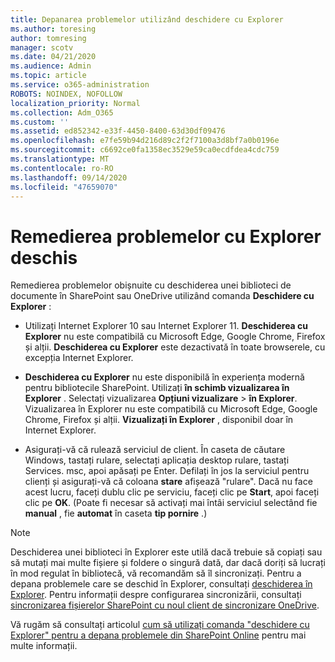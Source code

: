 ```yaml
---
title: Depanarea problemelor utilizând deschidere cu Explorer
ms.author: toresing
author: tomresing
manager: scotv
ms.date: 04/21/2020
ms.audience: Admin
ms.topic: article
ms.service: o365-administration
ROBOTS: NOINDEX, NOFOLLOW
localization_priority: Normal
ms.collection: Adm_O365
ms.custom: ''
ms.assetid: ed852342-e33f-4450-8400-63d30df09476
ms.openlocfilehash: e7fe59b94d216d89c2f2f7100a3d8bf7a0b0196e
ms.sourcegitcommit: c6692ce0fa1358ec3529e59ca0ecdfdea4cdc759
ms.translationtype: MT
ms.contentlocale: ro-RO
ms.lasthandoff: 09/14/2020
ms.locfileid: "47659070"
---
```

# <a name="fix-problems-with-open-with-explorer"></a>Remedierea problemelor cu Explorer deschis

Remedierea problemelor obișnuite cu deschiderea unei biblioteci de documente în SharePoint sau OneDrive utilizând comanda **Deschidere cu Explorer** : 
  
- Utilizați Internet Explorer 10 sau Internet Explorer 11. **Deschiderea cu Explorer** nu este compatibilă cu Microsoft Edge, Google Chrome, Firefox și alții. **Deschiderea cu Explorer** este dezactivată în toate browserele, cu excepția Internet Explorer. 
    
- **Deschiderea cu Explorer** nu este disponibilă în experiența modernă pentru bibliotecile SharePoint. Utilizați **în schimb vizualizarea în Explorer** . Selectați vizualizarea **Opțiuni vizualizare** \> **în Explorer**. Vizualizarea în Explorer nu este compatibilă cu Microsoft Edge, Google Chrome, Firefox și alții. **Vizualizați în Explorer** , disponibil doar în Internet Explorer. 
    
- Asigurați-vă că rulează serviciul de client. În caseta de căutare Windows, tastați rulare, selectați aplicația desktop rulare, tastați Services. msc, apoi apăsați pe Enter. Defilați în jos la serviciul pentru clienți și asigurați-vă că coloana **stare** afișează "rulare". Dacă nu face acest lucru, faceți dublu clic pe serviciu, faceți clic pe **Start**, apoi faceți clic pe **OK**. (Poate fi necesar să activați mai întâi serviciul selectând fie **manual** , fie **automat** în caseta **tip pornire** .) 
    
> [!NOTE]
> Deschiderea unei biblioteci în Explorer este utilă dacă trebuie să copiați sau să mutați mai multe fișiere și foldere o singură dată, dar dacă doriți să lucrați în mod regulat în bibliotecă, vă recomandăm să îl sincronizați. Pentru a depana problemele care se deschid în Explorer, consultați [deschiderea în Explorer](https://go.microsoft.com/fwlink/?linkid=871665). Pentru informații despre configurarea sincronizării, consultați [sincronizarea fișierelor SharePoint cu noul client de sincronizare OneDrive](https://go.microsoft.com/fwlink/?linkid=871666).
  
Vă rugăm să consultați articolul [cum să utilizați comanda "deschidere cu Explorer" pentru a depana problemele din SharePoint Online](https://docs.microsoft.com/sharepoint/support/lists-and-libraries/troubleshoot-issues-using-open-with-explorer) pentru mai multe informații. 
  

